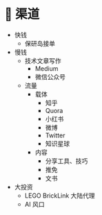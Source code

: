 # 🔑 渠道

* 快钱
  * 保研岛接单
* 慢钱
  * 技术文章写作
    * Medium
    * 微信公众号
  * 流量
    * 载体
      * 知乎
      * Quora
      * 小红书
      * 微博
      * Twitter
      * 知识星球
    * 内容
      * 分享工具、技巧
      * 推免
      * 文书
* 大投资
  * LEGO BrickLink 大陆代理
  * AI 风口
